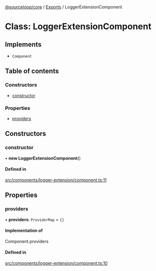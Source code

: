 [@sourceloop/core](../README.md) / [Exports](../modules.md) / LoggerExtensionComponent

# Class: LoggerExtensionComponent

## Implements

- `Component`

## Table of contents

### Constructors

- [constructor](LoggerExtensionComponent.md#constructor)

### Properties

- [providers](LoggerExtensionComponent.md#providers)

## Constructors

### constructor

• **new LoggerExtensionComponent**()

#### Defined in

[src/components/logger-extension/component.ts:11](https://github.com/sourcefuse/loopback4-microservice-catalog/blob/68ec38a2a/packages/core/src/components/logger-extension/component.ts#L11)

## Properties

### providers

• **providers**: `ProviderMap` = `{}`

#### Implementation of

Component.providers

#### Defined in

[src/components/logger-extension/component.ts:10](https://github.com/sourcefuse/loopback4-microservice-catalog/blob/68ec38a2a/packages/core/src/components/logger-extension/component.ts#L10)
